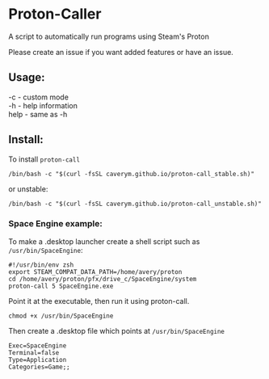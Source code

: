 # Proton-Caller
A script to automatically run programs using Steam's Proton


Please create an issue if you want added features or have an issue.

## Usage:

-c \- custom mode<br>
-h \- help information<br>
help \- same as -h

## Install:

To install `proton-call`
```
/bin/bash -c "$(curl -fsSL caverym.github.io/proton-call_stable.sh)"
 ``` 

or unstable:

```
/bin/bash -c "$(curl -fsSL caverym.github.io/proton-call_unstable.sh)"
```

### Space Engine example:
   To make a .desktop launcher create a shell script such as `/usr/bin/SpaceEngine`:
   ```
   #!/usr/bin/env zsh
   export STEAM_COMPAT_DATA_PATH=/home/avery/proton
   cd /home/avery/proton/pfx/drive_c/SpaceEngine/system
   proton-call 5 SpaceEngine.exe
   ```
   Point it at the executable, then run it using proton-call.
   ```
   chmod +x /usr/bin/SpaceEngine
   ```
   
   Then create a .desktop file which points at `/usr/bin/SpaceEngine`
   ```
   Exec=SpaceEngine
   Terminal=false
   Type=Application
   Categories=Game;;
   ```